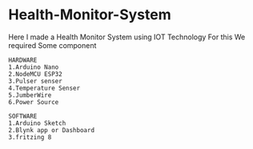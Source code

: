 # Health-Monitor-System

Here I made a Health Monitor System using IOT Technology
For this We required Some component 

    HARDWARE
    1.Arduino Nano
    2.NodeMCU ESP32
    3.Pulser senser
    4.Temperature Senser
    5.JumberWire
    6.Power Source

    SOFTWARE
    1.Arduino Sketch
    2.Blynk app or Dashboard
    3.fritzing 8
